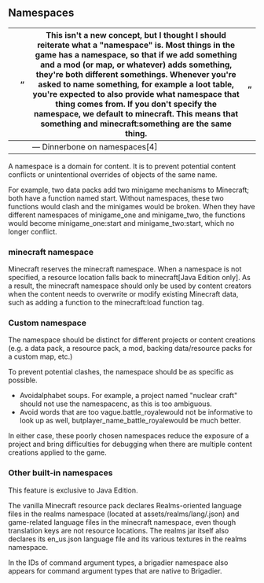 ## Namespaces
|  | “ | This isn't a new concept, but I thought I should reiterate what a "namespace" is. Most things in the game has a namespace, so that if we add something and a mod (or map, or whatever) adds something, they're both different somethings. Whenever you're asked to name something, for example a loot table, you're expected to also provide what namespace that thing comes from. If you don't specify the namespace, we default to minecraft. This means that something and minecraft:something are the same thing. | „ |
|--|---|-----------------------------------------------------------------------------------------------------------------------------------------------------------------------------------------------------------------------------------------------------------------------------------------------------------------------------------------------------------------------------------------------------------------------------------------------------------------------------------------------------------------------|---|
|  |   | — Dinnerbone on namespaces[4]                                                                                                                                                                                                                                                                                                                                                                                                                                                                                         |   |

A namespace is a domain for content. It is to prevent potential content conflicts or unintentional overrides of objects of the same name.

For example, two data packs add two minigame mechanisms to Minecraft; both have a function named start. Without namespaces, these two functions would clash and the minigames would be broken. When they have different namespaces of minigame_one and minigame_two, the functions would become minigame_one:start and minigame_two:start, which no longer conflict.

### minecraft namespace
Minecraft reserves the minecraft namespace. When a namespace is not specified, a resource location falls back to minecraft‌[Java Edition  only]. As a result, the minecraft namespace should only be used by content creators when the content needs to overwrite or modify existing Minecraft data, such as adding a function to the minecraft:load function tag.

### Custom namespace
The namespace should be distinct for different projects or content creations (e.g. a data pack, a resource pack, a mod, backing data/resource packs for a custom map, etc.)

To prevent potential clashes, the namespace should be as specific as possible.

- Avoidalphabet soups. For example, a project named "nuclear craft" should not use the namespacenc, as this is too ambiguous.
- Avoid words that are too vague.battle_royalewould not be informative to look up as well, butplayer_name_battle_royalewould be much better.

In either case, these poorly chosen namespaces reduce the exposure of a project and bring difficulties for debugging when there are multiple content creations applied to the game.

### Other built-in namespaces

  

This feature is exclusive to  Java Edition. 


The vanilla Minecraft resource pack declares Realms-oriented language files in the realms namespace (located at assets/realms/lang/.json) and game-related language files in the minecraft namespace, even though translation keys are not resource locations. The realms jar itself also declares its en_us.json language file and its various textures in the realms namespace.

In the IDs of command argument types, a brigadier namespace also appears for command argument types that are native to Brigadier.



